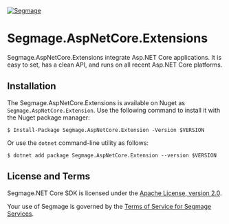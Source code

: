 [![Segmage](https://avatars.githubusercontent.com/u/153565656?v=4)](https://www.segmage.com)

# Segmage.AspNetCore.Extensions

Segmage.AspNetCore.Extensions integrate Asp.NET Core applications. It is easy to set, has a clean API, and runs on all recent Asp.NET  Core platforms.
## Installation
The Segmage.AspNetCore.Extensions is available on Nuget as `Segmage.AspNetCore.Extension`. Use the
following command to install it with the Nuget package manager:
```
$ Install-Package Segmage.AspNetCore.Extension -Version $VERSION
```

Or use the `dotnet` command-line utility as follows:

```
$ dotnet add package Segmage.AspNetCore.Extension --version $VERSION
```

## License and Terms

Segmage.NET Core SDK is licensed under the
[Apache License, version 2.0](http://www.apache.org/licenses/LICENSE-2.0).

Your use of Segmage is governed by the
[Terms of Service for Segmage Services](https://www.segmage.com/terms/).


